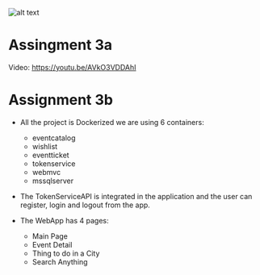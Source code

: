 ![alt text](https://github.com/softwaredevc1team5/EventMicroservices/blob/LastAssignment3b/Code/WebMvc/wwwroot/images/EventHubLogo2.png)


# Assingment 3a

Video: https://youtu.be/AVkO3VDDAhI 



# Assignment 3b

- All the project is Dockerized we are using 6 containers:
	- eventcatalog
	- wishlist
	- eventticket
	- tokenservice
	- webmvc
	- mssqlserver

- The TokenServiceAPI is integrated in the application and the user can register, login and logout from the app.

- The WebApp has 4 pages:
	- Main Page 
	- Event Detail 
	- Thing to do in a City
	- Search Anything
	
